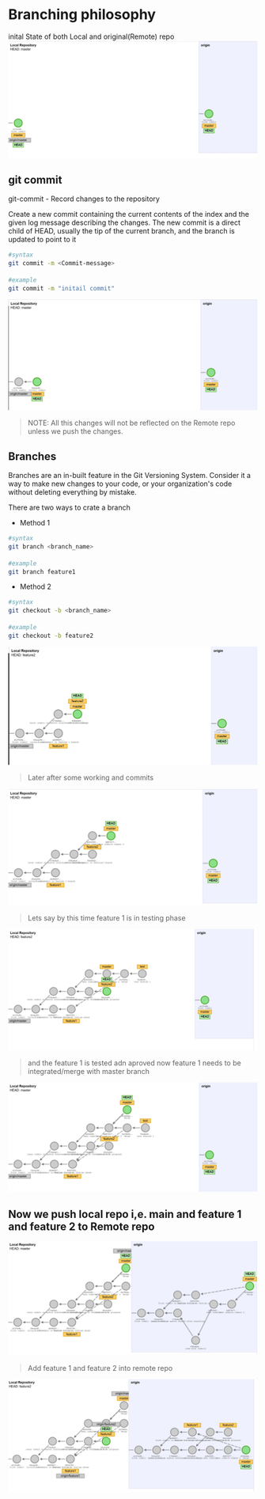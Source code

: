 # Branching philosophy #

inital State of both Local and original(Remote) repo 
![alt text](image.png)

## git commit ##
git-commit - Record changes to the repository

Create a new commit containing the current contents of the index and the given log message describing the changes. The new commit is a direct child of HEAD, usually the tip of the current branch, and the branch is updated to point to it 

```bash
#syntax
git commit -m <Commit-message>

#example
git commit -m "initail commit"
```

![alt text](image-1.png)

> NOTE: All this changes will not be reflected on the Remote repo unless we push the changes.


## Branches ##

Branches are an in-built feature in the Git Versioning System. Consider it a way to make new changes to your code, or your organization's code without deleting everything by mistake. 

There are two ways to crate a branch 

* Method 1
```bash
#syntax
git branch <branch_name> 

#example
git branch feature1
```



* Method 2
```bash
#syntax
git checkout -b <branch_name> 

#example
git checkout -b feature2
```

![alt text](image-2.png)

> Later after some working and commits 

![alt text](image-3.png)

> Lets say by this time feature 1 is in testing phase 

![alt text](image-4.png)

> and the feature 1 is tested adn aproved now feature 1 needs to be integrated/merge with master branch

![alt text](image-5.png)

## Now we push local repo i,e. main and feature 1 and feature 2 to Remote repo 

![alt text](image-6.png)

> Add feature 1 and feature 2 into remote repo

![alt text](image-7.png)





